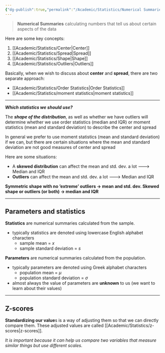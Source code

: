 ```yaml
---
{"dg-publish":true,"permalink":"/Academic/Statistics/Numerical Summaries/"}
---
```


>**Numerical Summaries** calculating numbers that tell us about certain aspects of the data

Here are some key concepts:
1. [[Academic/Statistics/Center\|Center]]
2. [[Academic/Statistics/Spread\|Spread]]
3. [[Academic/Statistics/Shape\|Shape]]
4. [[Academic/Statistics/Outliers\|Outliers]]

Basically, when we wish to discuss about **center** and **spread**, there are two separate approach:

- [[Academic/Statistics/Order Statistics\|Order Statistics]]
- [[Academic/Statistics/moment statistics\|moment statistics]]

---
***Which statistics we should use?*** 

The ***shape of the distribution***, as well as whether we have outliers will determine whether we use order statistics (median and IQR) or moment statistics (mean and standard deviation) to describe the center and spread

In general we prefer to use moment statistics (mean and standard deviation) if we can, but there are certain situations where the mean and standard deviation are not good measures of center and spread

Here are some situations:
- A **skewed distribution** can affect the mean and std. dev. a lot ---> Median and IQR
- **Outliers** can affect the mean and std. dev. a lot ---> Median and IQR

**Symmetric shape with no ’extreme’ outliers → mean and std. dev.
Skewed shape or outliers (or both) → median and IQR**


---
## Parameters and statistics
**Statistics** are numerical summaries calculated from the sample. 
- typically statistics are denoted using lowercase English alphabet characters 
	-  sample mean = $x$ 
	-  sample standard deviation = $s$

**Parameters** are numerical summaries calculated from the population. 
- typically parameters are denoted using Greek alphabet characters 
	-  population mean = $\mu$ 
	-  population standard deviation = $\sigma$ 
- almost always the value of parameters are **unknown** to us (we want to learn about their values)

---
## Z-scores

**Standardizing our value**s is a way of adjusting them so that we can directly compare them. These adjusted values are called [[Academic/Statistics/z-scores\|z-scores]].

*It is important because it can help us compare two variables that measure similar things but use different scales.*

